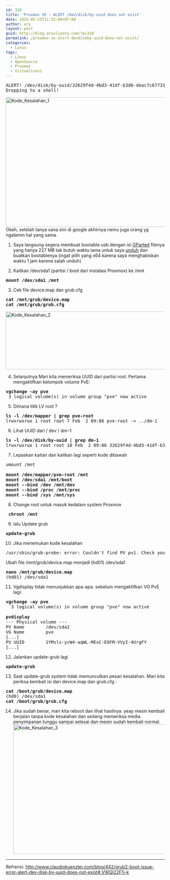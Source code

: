 ```yaml
---
id: 310
title: 'Proxmox VE : ALERT /dev/disk/by-uuid does not exist'
date: 2015-05-25T11:53:09+07:00
author: ary
layout: post
guid: http://blog.aryulianto.com/?p=310
permalink: /proxmox-ve-alert-devdiskby-uuid-does-not-exist/
categories:
  - Linux
tags:
  - Linux
  - OpenSource
  - Proxmox
  - Virtualisasi
---
```

<pre>ALERT! /dev/disk/by-uuid/32629f4d-4bd3-41df-b3d6-deac7c677311 does not exist.
Dropping to a shell!</pre>

[<img class="aligncenter size-large wp-image-346" src="http://blog.aryulianto.com/wp-content/uploads/2015/05/Kode_Kesalahan_1-1024x575.jpg" alt="Kode_Kesalahan_1" width="730" height="410" srcset="https://blog.aryulianto.com/wp-content/uploads/2015/05/Kode_Kesalahan_1-1024x575.jpg 1024w, https://blog.aryulianto.com/wp-content/uploads/2015/05/Kode_Kesalahan_1-300x169.jpg 300w, https://blog.aryulianto.com/wp-content/uploads/2015/05/Kode_Kesalahan_1-1200x674.jpg 1200w" sizes="(max-width: 730px) 100vw, 730px" />](http://blog.aryulianto.com/wp-content/uploads/2015/05/Kode_Kesalahan_1.jpg)  
Okeh, setelah tanya sana sini di google akhirnya nemu juga orang yg ngalamin hal yang sama.

1. Saya langsung segera membuat bootable usb dengan isi <a title="GParted" href="http://gparted.org/" target="_blank">GParted</a> filenya yang hanya 227 MB tak butuh waktu lama untuk saya <a title="Unduh" href="http://softlayer-sng.dl.sourceforge.net/project/gparted/gparted-live-stable/0.22.0-1/gparted-live-0.22.0-1-amd64.isohttp://" target="_blank">unduh</a> dan buatkan bootablenya (ingat pilih yang x64 karena saya menghabiskan waktu 1 jam karena salah unduh)

2. Kaitkan /dev/sda1 (partisi / boot dari instalasi Proxmox) ke /mnt

<pre><strong>mount /dev/sda1 /mnt</strong></pre>

3. Cek file device.map dan grub.cfg

<pre><strong>cat /mnt/grub/device.map</strong>
<strong>cat /mnt/grub/grub.cfg</strong></pre>

[<img class="aligncenter size-large wp-image-326" src="http://blog.aryulianto.com/wp-content/uploads/2015/05/Kode_Kesalahan_2-e1432489632936-1024x256.jpg" alt="Kode_Kesalahan_2" width="730" height="183" srcset="https://blog.aryulianto.com/wp-content/uploads/2015/05/Kode_Kesalahan_2-e1432489632936-1024x256.jpg 1024w, https://blog.aryulianto.com/wp-content/uploads/2015/05/Kode_Kesalahan_2-e1432489632936-300x75.jpg 300w, https://blog.aryulianto.com/wp-content/uploads/2015/05/Kode_Kesalahan_2-e1432489632936-1200x300.jpg 1200w" sizes="(max-width: 730px) 100vw, 730px" />](http://blog.aryulianto.com/wp-content/uploads/2015/05/Kode_Kesalahan_2-e1432489632936.jpg)

4. Selanjutnya Mari kita memeriksa UUID dari partisi root. Pertama mengaktifkan kelompok volume PvE:

<pre><strong>vgchange -ay pve</strong>
 3 logical volume(s) in volume group "pve" now active</pre>

5. Dimana titik LV root ?

<pre><strong>ls -l /dev/mapper | grep pve-root</strong>
lrwxrwxrwx 1 root root 7 Feb  2 09:06 pve-root -&gt; ../dm-1</pre>

6. Lihat UUID dari / dev / dm-1:

<pre><strong>ls -l /dev/disk/by-uuid | grep dm-1</strong>
lrwxrwxrwx 1 root root 10 Feb  2 09:06 32629f4d-4bd3-41df-b3d6-deac7c67731</pre>

7. Lepaskan kaitan dan kaitkan lagi seperti kode dibawah

<pre>umount /mnt

<strong>mount /dev/mapper/pve-root /mnt
mount /dev/sda1 /mnt/boot
mount --bind /dev /mnt/dev
mount --bind /proc /mnt/proc
mount --bind /sys /mnt/sys</strong></pre>

8. Change root untuk masuk kedalam system Proxmox

<pre><strong> chroot /mnt</strong></pre>

9. lalu Update grub

<pre><strong>update-grub </strong></pre>

10. Jika menemukan kode kesalahan

<pre>/usr/sbin/grub-probe: error: Couldn't find PV pv1. Check your device.map.</pre>

Ubah file /mnt/grub/device.map menjadi (hd01) /dev/sda1

<pre><strong>nano /mnt/grub/device.map</strong>
(hd01) /dev/sda1</pre>

11. Vgdisplay tidak menunjukkan apa-apa. sebelum mengaktifkan VG PvE lagi:

<pre><strong>vgchange -ay pve
</strong>  3 logical volume(s) in volume group "pve" now active

<strong>pvdisplay</strong>
--- Physical volume ---
PV Name        /dev/sda2
VG Name        pve
[...]
PV UUID        1YMsls-ycW4-aqWL-MEsC-EOFM-VVyI-4UrgFY
[...]</pre>

12. Jalankan update-grub lagi

<pre><strong>update-grub</strong></pre>

13. Saat update-grub system tidak memunculkan pesan kesalahan. Mari kita periksa kembali isi dari device.map dan grub.cfg :

<pre><strong>cat /boot/grub/device.map</strong>
(hd0) /dev/sda1
<strong>cat /boot/grub/grub.cfg </strong></pre>

14. Jika sudah benar, mari kita reboot dan lihat hasilnya. yeay mesin kembali berjalan tanpa kode kesalahan dan sedang memeriksa media penyimpanan tunggu sampai selesai dan mesin sudah kembali normal.  
[<img class="aligncenter size-large wp-image-339" src="http://blog.aryulianto.com/wp-content/uploads/2015/05/Kode_Kesalahan_3-1024x575.jpg" alt="Kode_Kesalahan_3" width="730" height="410" srcset="https://blog.aryulianto.com/wp-content/uploads/2015/05/Kode_Kesalahan_3-1024x575.jpg 1024w, https://blog.aryulianto.com/wp-content/uploads/2015/05/Kode_Kesalahan_3-300x169.jpg 300w, https://blog.aryulianto.com/wp-content/uploads/2015/05/Kode_Kesalahan_3-1200x674.jpg 1200w" sizes="(max-width: 730px) 100vw, 730px" />](http://blog.aryulianto.com/wp-content/uploads/2015/05/Kode_Kesalahan_3.jpg)

* * *

Refrensi: <a href="http://www.claudiokuenzler.com/blog/442/grub2-boot-issue-error-alert-dev-disk-by-uuid-does-not-exist#.VWQI22F1i-k" target="_blank">http://www.claudiokuenzler.com/blog/442/grub2-boot-issue-error-alert-dev-disk-by-uuid-does-not-exist#.VWQI22F1i-k</a>